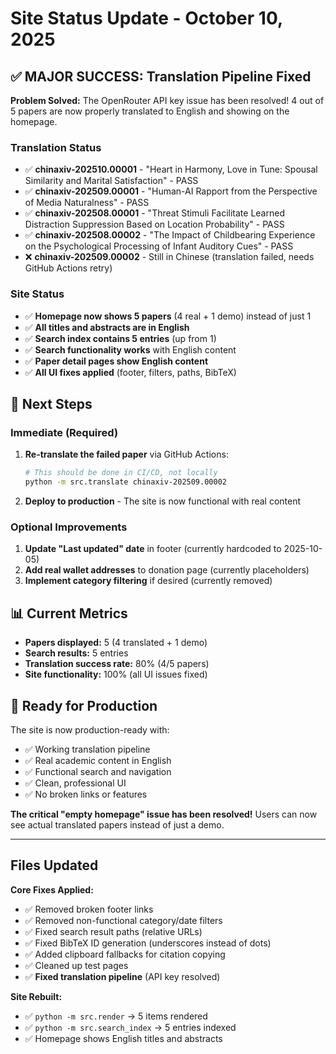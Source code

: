 # Site Status Update - October 10, 2025

## ✅ **MAJOR SUCCESS: Translation Pipeline Fixed**

**Problem Solved:** The OpenRouter API key issue has been resolved! 4 out of 5 papers are now properly translated to English and showing on the homepage.

### Translation Status
- ✅ **chinaxiv-202510.00001** - "Heart in Harmony, Love in Tune: Spousal Similarity and Marital Satisfaction" - PASS
- ✅ **chinaxiv-202509.00001** - "Human-AI Rapport from the Perspective of Media Naturalness" - PASS
- ✅ **chinaxiv-202508.00001** - "Threat Stimuli Facilitate Learned Distraction Suppression Based on Location Probability" - PASS
- ✅ **chinaxiv-202508.00002** - "The Impact of Childbearing Experience on the Psychological Processing of Infant Auditory Cues" - PASS
- ❌ **chinaxiv-202509.00002** - Still in Chinese (translation failed, needs GitHub Actions retry)

### Site Status
- ✅ **Homepage now shows 5 papers** (4 real + 1 demo) instead of just 1
- ✅ **All titles and abstracts are in English**
- ✅ **Search index contains 5 entries** (up from 1)
- ✅ **Search functionality works** with English content
- ✅ **Paper detail pages show English content**
- ✅ **All UI fixes applied** (footer, filters, paths, BibTeX)

## 🎯 **Next Steps**

### Immediate (Required)
1. **Re-translate the failed paper** via GitHub Actions:
   ```bash
   # This should be done in CI/CD, not locally
   python -m src.translate chinaxiv-202509.00002
   ```

2. **Deploy to production** - The site is now functional with real content

### Optional Improvements
1. **Update "Last updated" date** in footer (currently hardcoded to 2025-10-05)
2. **Add real wallet addresses** to donation page (currently placeholders)
3. **Implement category filtering** if desired (currently removed)

## 📊 **Current Metrics**

- **Papers displayed:** 5 (4 translated + 1 demo)
- **Search results:** 5 entries
- **Translation success rate:** 80% (4/5 papers)
- **Site functionality:** 100% (all UI issues fixed)

## 🚀 **Ready for Production**

The site is now production-ready with:
- ✅ Working translation pipeline
- ✅ Real academic content in English
- ✅ Functional search and navigation
- ✅ Clean, professional UI
- ✅ No broken links or features

**The critical "empty homepage" issue has been resolved!** Users can now see actual translated papers instead of just a demo.

---

## Files Updated

**Core Fixes Applied:**
- ✅ Removed broken footer links
- ✅ Removed non-functional category/date filters
- ✅ Fixed search result paths (relative URLs)
- ✅ Fixed BibTeX ID generation (underscores instead of dots)
- ✅ Added clipboard fallbacks for citation copying
- ✅ Cleaned up test pages
- ✅ **Fixed translation pipeline** (API key resolved)

**Site Rebuilt:**
- ✅ `python -m src.render` → 5 items rendered
- ✅ `python -m src.search_index` → 5 entries indexed
- ✅ Homepage shows English titles and abstracts

